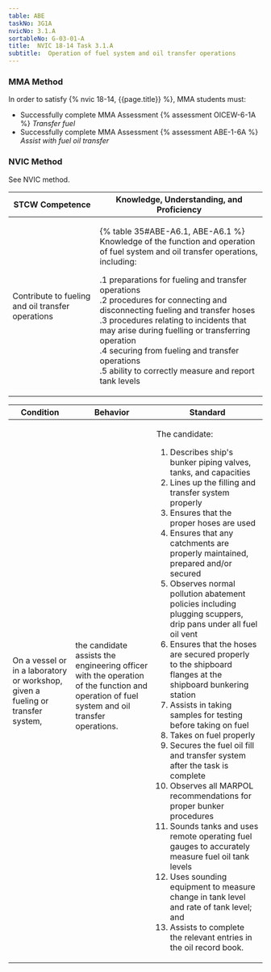 ```yaml
---
table: ABE
taskNo: 3G1A
nvicNo: 3.1.A 
sortableNo: G-03-01-A
title:  NVIC 18-14 Task 3.1.A
subtitle:  Operation of fuel system and oil transfer operations
---
```



### MMA Method

In order to satisfy  {% nvic 18-14, {{page.title}}  %}, MMA students must:

* Successfully complete MMA Assessment {% assessment OICEW-6-1A %} *Transfer fuel*
* Successfully complete MMA Assessment {% assessment ABE-1-6A %} *Assist with fuel oil transfer*


### NVIC Method

<a onclick="togglevisibility('nvic_methods')" >See NVIC method.</a>

<div id='nvic_methods' class='hide'>

<table>
<thead>
<tr>
<th class='forty'> STCW Competence </th>
<th class='sixty'> Knowledge, Understanding, and Proficiency </th>
</tr>
</thead>




<tbody>
<tr><td markdown='1'>

Contribute to fueling and oil transfer operations

</td><td markdown='1'>

{% table 35#ABE-A6.1, ABE-A6.1 %} Knowledge of the function and operation of fuel system and oil transfer operations, including: 

.1  preparations for fueling and transfer operations  
.2  procedures for connecting and disconnecting fueling and transfer hoses  
.3  procedures relating to incidents that may arise during fuelling or transferring operation  
.4  securing from fueling and transfer operations  
.5  ability to correctly measure and report tank levels  

</td></tr>


</tbody>
</table>


<table>
<thead>
<tr><th class='twenty'>  Condition </th><th class='twenty'> Behavior </th><th  class='sixty'>Standard </th></tr>
</thead>
<tbody >



<tr><td markdown='1'>

On a vessel or in a laboratory or workshop, given a fueling or transfer system,

</td><td markdown='1'>

the candidate assists the engineering officer with the operation of the function and operation of fuel system and oil transfer operations.

<br>

<div class="tooltip" markdown='1'>



</div>


</td><td markdown='1'>

The candidate:  

1. Describes ship's bunker piping valves, tanks, and capacities  
2. Lines up the filling and transfer system properly 
3. Ensures that the proper hoses are used
4. Ensures that any catchments are properly maintained, prepared and/or secured
5. Observes normal pollution abatement policies including plugging scuppers, drip pans under all fuel oil vent
6. Ensures that the hoses are secured properly to the shipboard flanges at the shipboard bunkering station
7. Assists in taking samples for testing before taking on fuel
8. Takes on fuel properly
9. Secures the fuel oil fill and transfer system after the task is complete
10. Observes all MARPOL recommendations for proper bunker procedures
11. Sounds tanks and uses remote operating fuel gauges to accurately measure fuel oil tank levels
12. Uses sounding equipment to measure change in tank level and rate of tank level; and 
13. Assists to complete the relevant entries in the oil record book. 

</td></tr>
</tbody>
</table>
</div>
